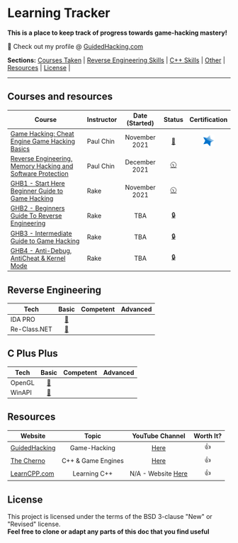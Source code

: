 # Learning Tracker
**This is a place to keep track of progress towards game-hacking mastery!**

:link: Check out my profile @ [GuidedHacking.com](https://guidedhacking.com/members/n3tbi0s.274842/) 

**Sections:** 
[Courses Taken](https://github.com/N3TBI0S/Learning-Tracker/blob/master/README.md#courses-and-resources) |
[Reverse Engineering Skills](https://github.com/N3TBI0S/Learning-Tracker/blob/master/README.md#reverse-engineering) |
[C++ Skills](https://github.com/N3TBI0S/Learning-Tracker/blob/master/README.md#c-plus-plus) |
[Other](https://github.com/N3TBI0S/Learning-Tracker/blob/master/README.md#other) |
[Resources](https://github.com/N3TBI0S/Learning-Tracker/blob/master/README.md#resources) |
[License](https://github.com/N3TBI0S/Learning-Tracker/blob/master/README.md#license) |

---

## Courses and resources
| Course | Instructor     | Date (Started)   | Status   | Certification  |
|--------|----------------|:----------------:|:--------:|:--------------:|
|[Game Hacking: Cheat Engine Game Hacking Basics](https://www.udemy.com/course/cheat-engine-game-hacking-basics/ "Game Hacking: Cheat Engine Game Hacking Basics")|Paul Chin |November 2021|[:checkered_flag:](# "Complete") | [![Certificate](https://github.com/N3TBI0S/Learning-Tracker/blob/main/Icons/star.png)](https://github.com/N3TBI0S/Learning-Tracker/blob/main/Certificates/GameHacking-CheatEngine_PaulChin.jpg "View Cerificate") |
|[Reverse Engineering, Memory Hacking and Software Protection](https://www.udemy.com/course/reverse-engineering-packed-programs/ "Reverse Engineering, Memory Hacking and Software Protection")|Paul Chin |December 2021|[:clock1030:](# "In Progress") | |
|[GHB1 - Start Here Beginner Guide to Game Hacking](https://guidedhacking.com/threads/ghb1-start-here-beginner-guide-to-game-hacking.5911/ "GHB1 - Start Here Beginner Guide to Game Hacking")|Rake |November 2021|[:clock1030:](# "In Progress") | |
|[ GHB2 - Beginners Guide To Reverse Engineering](https://guidedhacking.com/threads/ghb2-beginners-guide-to-reverse-engineering.13446/ " GHB2 - Beginners Guide To Reverse Engineering")|Rake | TBA |[:lock:](# "Planned") | |
|[ GHB3 - Intermediate Guide to Game Hacking](https://guidedhacking.com/threads/ghb3-intermediate-guide-to-game-hacking.13495/ " GHB3 - Intermediate Guide to Game Hacking")|Rake | TBA |[:lock:](# "Planned") | |
|[ GHB4 - Anti-Debug, AntiCheat & Kernel Mode](https://guidedhacking.com/threads/ghb4-anti-debug-anticheat-kernel-mode.15445/ "GHB4 - Anti-Debug, AntiCheat & Kernel Mode")|Rake | TBA |[:lock:](# "Planned") | |

## Reverse Engineering
| Tech            |       Basic          |      Competent       |       Advanced       | 
|-----------------|:--------------------:|:--------------------:|:--------------------:|
|IDA PRO             | [:red_circle:](# "n00b") | |      |
|Re-Class.NET              | [:red_circle:](# "n00b") |  |      |

## C Plus Plus
| Tech            |       Basic          |      Competent       |       Advanced       | 
|-----------------|:--------------------:|:--------------------:|:--------------------:|
|OpenGL           | [:red_circle:](# "n00b") | |      |
|WinAPI              | [:red_circle:](# "n00b") |  |      |

## Resources
| Website            |       Topic          |     YouTube Channel    | Worth It? |
|-----------------|:--------------------:|:--------------------:|:--------------------:|
|[GuidedHacking](https://guidedhacking.com/)| Game-Hacking | [Here](https://www.youtube.com/c/GuidedHacking) |👍 |
|[The Cherno](https://www.youtube.com/channel/UCQ-W1KE9EYfdxhL6S4twUNw) | C++ & Game Engines | [Here](https://www.youtube.com/channel/UCQ-W1KE9EYfdxhL6S4twUNw) |   👍   |
|[LearnCPP.com](https://www.learncpp.com/) | Learning C++ | N/A - Website [Here](https://www.learncpp.com/) | 👍

## License
This project is licensed under the terms of the BSD 3-clause "New" or "Revised" license.<br>
**Feel free to clone or adapt any parts of this doc that you find useful**
